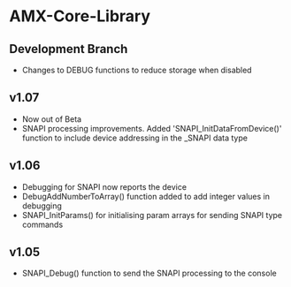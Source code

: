 AMX-Core-Library
================

Development Branch
----------------
- Changes to DEBUG functions to reduce storage when disabled

v1.07
----------------
- Now out of Beta
- SNAPI processing improvements. Added 'SNAPI_InitDataFromDevice()' function to include device addressing in the _SNAPI data type

v1.06
----------------

- Debugging for SNAPI now reports the device
- DebugAddNumberToArray() function added to add integer values in debugging
- SNAPI_InitParams() for initialising param arrays for sending SNAPI type commands

v1.05
----------------
- SNAPI_Debug() function to send the SNAPI processing to the console
